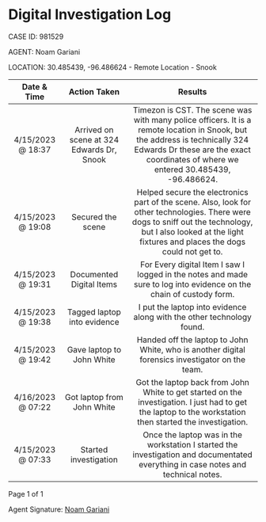 # Digital Investigation Log

CASE ID: 981529

AGENT: Noam Gariani

LOCATION: 30.485439, -96.486624 - Remote Location - Snook

| Date & Time | Action Taken | Results |
|:---:|:---:|:---:|
| 4/15/2023 @ 18:37   | Arrived on scene at 324 Edwards Dr, Snook   | Timezon is CST. The scene was with many police officers.  It is a remote location in Snook, but the address is technically 324 Edwards Dr these are the exact coordinates of where we entered 30.485439, -96.486624. |
| 4/15/2023 @ 19:08     | Secured the scene      | Helped secure the electronics part of the scene. Also, look for other technologies. There were dogs to sniff out the technology, but I also looked at the light fixtures and places the dogs could not get to.     |
| 4/15/2023 @ 19:31   | Documented Digital Items     | For Every digital Item I saw I logged in the notes and made sure to log into evidence on the chain of custody form.    |
| 4/15/2023 @ 19:38     | Tagged laptop into evidence       | I put the laptop into evidence along with the other technology found.      |
| 4/15/2023 @ 19:42   | Gave laptop to John White     | Handed off the laptop to John White, who is another digital forensics investigator on the team.    |
| 4/16/2023 @ 07:22     | Got laptop from John White       | Got the laptop back from John White to get started on the investigation. I just had to get the laptop to the workstation then started the investigation.      |
| 4/15/2023 @ 07:33     | Started investigation       | Once the laptop was in the workstation I started the investigation and documentated everything in case notes and technical notes.     |

Page 1 of 1

Agent Signature: <ins>Noam Gariani</ins>

